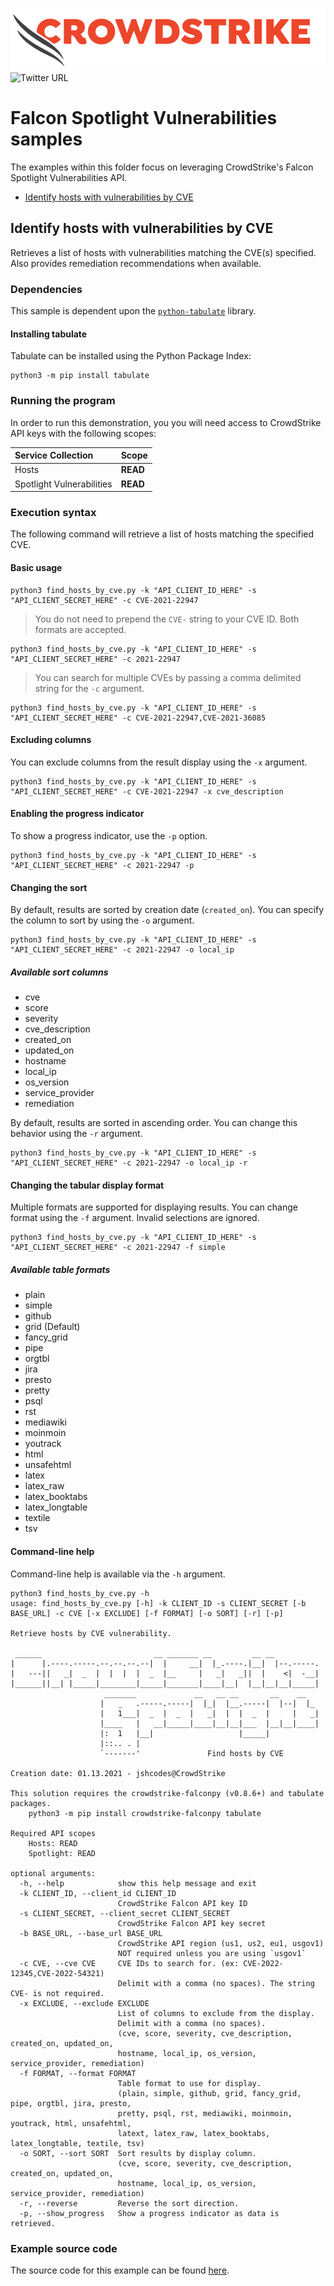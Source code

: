 ![CrowdStrike Falcon](https://raw.githubusercontent.com/CrowdStrike/falconpy/main/docs/asset/cs-logo.png)
![Twitter URL](https://img.shields.io/twitter/url?label=Follow%20%40CrowdStrike&style=social&url=https%3A%2F%2Ftwitter.com%2FCrowdStrike)

# Falcon Spotlight Vulnerabilities samples
The examples within this folder focus on leveraging CrowdStrike's Falcon Spotlight Vulnerabilities API.

- [Identify hosts with vulnerabilities by CVE](#identify-hosts-with-vulnerabilities-by-cve)


## Identify hosts with vulnerabilities by CVE
Retrieves a list of hosts with vulnerabilities matching the CVE(s) specified. Also provides remediation recommendations when available.

### Dependencies
This sample is dependent upon the [`python-tabulate`](https://github.com/gregbanks/python-tabulate) library.

#### Installing tabulate
Tabulate can be installed using the Python Package Index:

```shell
python3 -m pip install tabulate
```

### Running the program
In order to run this demonstration, you you will need access to CrowdStrike API keys with the following scopes:

| Service Collection | Scope |
| :---- | :---- |
| Hosts | __READ__ |
| Spotlight Vulnerabilities | __READ__ |

### Execution syntax
The following command will retrieve a list of hosts matching the specified CVE.

#### Basic usage
```shell
python3 find_hosts_by_cve.py -k "API_CLIENT_ID_HERE" -s "API_CLIENT_SECRET_HERE" -c CVE-2021-22947
```

> You do not need to prepend the `CVE-` string to your CVE ID. Both formats are accepted.
```shell
python3 find_hosts_by_cve.py -k "API_CLIENT_ID_HERE" -s "API_CLIENT_SECRET_HERE" -c 2021-22947
```

> You can search for multiple CVEs by passing a comma delimited string for the `-c` argument.
```shell
python3 find_hosts_by_cve.py -k "API_CLIENT_ID_HERE" -s "API_CLIENT_SECRET_HERE" -c CVE-2021-22947,CVE-2021-36085
```

#### Excluding columns
You can exclude columns from the result display using the `-x` argument.

```shell
python3 find_hosts_by_cve.py -k "API_CLIENT_ID_HERE" -s "API_CLIENT_SECRET_HERE" -c CVE-2021-22947 -x cve_description
```

#### Enabling the progress indicator
To show a progress indicator, use the `-p` option.

```shell
python3 find_hosts_by_cve.py -k "API_CLIENT_ID_HERE" -s "API_CLIENT_SECRET_HERE" -c 2021-22947 -p
```

#### Changing the sort
By default, results are sorted by creation date (`created_on`). You can specify the column to sort by using the `-o` argument.

```shell
python3 find_hosts_by_cve.py -k "API_CLIENT_ID_HERE" -s "API_CLIENT_SECRET_HERE" -c 2021-22947 -o local_ip
```

##### Available sort columns
- cve
- score
- severity
- cve_description
- created_on
- updated_on
- hostname
- local_ip
- os_version
- service_provider
- remediation

By default, results are sorted in ascending order. You can change this behavior using the `-r` argument.

```shell
python3 find_hosts_by_cve.py -k "API_CLIENT_ID_HERE" -s "API_CLIENT_SECRET_HERE" -c 2021-22947 -o local_ip -r
```

#### Changing the tabular display format
Multiple formats are supported for displaying results. You can change format using the `-f` argument. Invalid selections are ignored.

```shell
python3 find_hosts_by_cve.py -k "API_CLIENT_ID_HERE" -s "API_CLIENT_SECRET_HERE" -c 2021-22947 -f simple
```

##### Available table formats
- plain
- simple
- github
- grid (Default)
- fancy_grid
- pipe
- orgtbl
- jira
- presto
- pretty
- psql
- rst
- mediawiki
- moinmoin
- youtrack
- html
- unsafehtml
- latex
- latex_raw
- latex_booktabs
- latex_longtable
- textile
- tsv


#### Command-line help
Command-line help is available via the `-h` argument.

```shell
python3 find_hosts_by_cve.py -h
usage: find_hosts_by_cve.py [-h] -k CLIENT_ID -s CLIENT_SECRET [-b BASE_URL] -c CVE [-x EXCLUDE] [-f FORMAT] [-o SORT] [-r] [-p]

Retrieve hosts by CVE vulnerability.

 ______                         __ _______ __         __ __
|      |.----.-----.--.--.--.--|  |     __|  |_.----.|__|  |--.-----.
|   ---||   _|  _  |  |  |  |  _  |__     |   _|   _||  |    <|  -__|
|______||__| |_____|________|_____|_______|____|__|  |__|__|__|_____|
                     _______             __   __ __       __    __
                    |   _   .-----.-----|  |_|  |__.-----|  |--|  |_
                    |   1___|  _  |  _  |   _|  |  |  _  |     |   _|
                    |____   |   __|_____|____|__|__|___  |__|__|____|
                    |:  1   |__|                   |_____|
                    |::.. . |
                    `-------'               Find hosts by CVE

Creation date: 01.13.2021 - jshcodes@CrowdStrike

This solution requires the crowdstrike-falconpy (v0.8.6+) and tabulate packages.
    python3 -m pip install crowdstrike-falconpy tabulate

Required API scopes
    Hosts: READ
    Spotlight: READ

optional arguments:
  -h, --help            show this help message and exit
  -k CLIENT_ID, --client_id CLIENT_ID
                        CrowdStrike Falcon API key ID
  -s CLIENT_SECRET, --client_secret CLIENT_SECRET
                        CrowdStrike Falcon API key secret
  -b BASE_URL, --base_url BASE_URL
                        CrowdStrike API region (us1, us2, eu1, usgov1)
                        NOT required unless you are using `usgov1`
  -c CVE, --cve CVE     CVE IDs to search for. (ex: CVE-2022-12345,CVE-2022-54321)
                        Delimit with a comma (no spaces). The string CVE- is not required.
  -x EXCLUDE, --exclude EXCLUDE
                        List of columns to exclude from the display.
                        Delimit with a comma (no spaces).
                        (cve, score, severity, cve_description, created_on, updated_on,
                        hostname, local_ip, os_version, service_provider, remediation)
  -f FORMAT, --format FORMAT
                        Table format to use for display.
                        (plain, simple, github, grid, fancy_grid, pipe, orgtbl, jira, presto,
                        pretty, psql, rst, mediawiki, moinmoin, youtrack, html, unsafehtml,
                        latext, latex_raw, latex_booktabs, latex_longtable, textile, tsv)
  -o SORT, --sort SORT  Sort results by display column.
                        (cve, score, severity, cve_description, created_on, updated_on,
                        hostname, local_ip, os_version, service_provider, remediation)
  -r, --reverse         Reverse the sort direction.
  -p, --show_progress   Show a progress indicator as data is retrieved.
```

### Example source code
The source code for this example can be found [here](find_hosts_by_cve.py).

